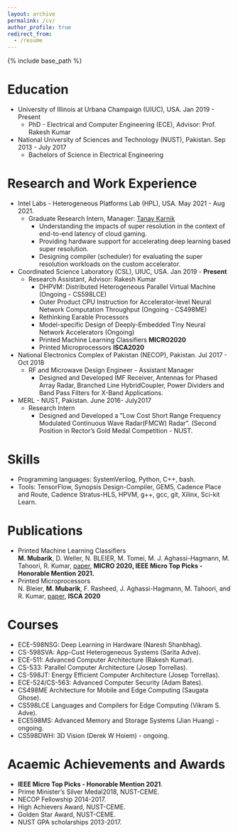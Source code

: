 ```yaml
---
layout: archive
permalink: /cv/
author_profile: true
redirect_from:
  - /resume
---
```


{% include base_path %}

Education
======
* University of Illinois at Urbana Champaign (UIUC), USA. Jan 2019 - Present 
  * PhD - Electrical and Computer Engineering (ECE), Advisor: Prof.  Rakesh Kumar
* National University of Sciences and Technology (NUST), Pakistan. Sep 2013 - July 2017 
  * Bachelors of Science in Electrical Engineering

Research and Work Experience
======
* Intel Labs - Heterogeneous Platforms Lab (HPL), USA. May 2021 - Aug 2021. 
  * Graduate Research Intern, Manager: [Tanay Karnik](https://www.intel.com/content/www/us/en/research/researchers/tanay-karnik.html)
    * Understanding the impacts of super resolution in the context of end-to-end latency of cloud gaming.
    * Providing hardware support for accelerating deep learning based super resolution.
    * Designing compiler (scheduler) for evaluating the super resolution workloads on the custom accelerator. 
* Coordinated Science Laboratory (CSL), UIUC, USA. Jan 2019 - **Present**
  * Research Assistant, Advisor: Rakesh Kumar
    * DHPVM: Distributed Heterogeneous Parallel Virtual Machine (Ongoing - CS598LCE)
    * Outer Product CPU Instruction for Accelerator-level Neural Network Computation Throughput (Ongoing - CS498ME)
    * Rethinking Earable Processors 
    * Model-specific Design of Deeply-Embedded Tiny Neural Network Accelerators (Ongoing)
    * Printed Machine Learning Classifiers **MICRO2020**
    * Printed Microprocessors **ISCA2020**
* National Electronics Complex of Pakistan (NECOP), Pakistan. Jul 2017 - Oct 2018
  * RF and Microwave Design Engineer - Assistant Manager
    * Designed and Developed IMF Receiver, Antennas for Phased Array Radar, Branched Line HybridCoupler, Power Dividers and Band Pass Filters for X-Band Applications.
* MERL - NUST, Pakistan. June 2016- July2017
  * Research Intern 
    * Designed and Developed a ”Low Cost Short Range Frequency Modulated Continuous Wave Radar(FMCW) Radar”.  (Second Position in Rector’s Gold Medal Competition - NUST.

  
Skills
======
* Programming languages: SystemVerilog, Python, C++, bash.
* Tools: TensorFlow, Synopsis Design-Compiler, GEM5, Cadence Place and Route, Cadence Stratus-HLS, HPVM, g++, gcc, git, Xilinx, Sci-kit Learn. 

Publications
======
* Printed Machine Learning Classifiers <br /> 
**M. Mubarik**, D. Weller, N. BLEIER, M. Tomei, M. J. Aghassi-Hagmann, M. Tahoori, R. Kumar, [paper](https://ieeexplore.ieee.org/abstract/document/9251954), **MICRO 2020, IEEE Micro Top Picks - Honorable Mention 2021.**
* Printed Microprocessors <br />
N. Bleier, **M. Mubarik**, F. Rasheed, J. Aghassi-Hagmann, M. Tahoori, and R. Kumar, [paper](https://ieeexplore.ieee.org/abstract/document/9138931), **ISCA 2020** 

Courses
======
* ECE-598NSG: Deep Learning in Hardware (Naresh Shanbhag).
* CS-598SVA: App-Cust Heterogeneous Systems (Sarita Adve).
* ECE-511:  Advanced Computer Architecture (Rakesh Kumar).
* CS-533:  Parallel Computer Architecture (Josep Torrellas).
* CS-598JT: Energy Efficient Computer Architecture (Josep Torrellas).
* ECE-524/CS-563:  Advanced Computer Security (Adam Bates).
* CS498ME Architecture for Mobile and Edge Computing (Saugata Ghose).
* CS598LCE Languages and Compilers for Edge Computing (Vikram S. Adve).
* ECE598MS: Advanced Memory and Storage Systems (Jian Huang) - ongoing.
* CS598DWH: 3D Vision (Derek W Hoiem) - ongoing.

Acaemic Achievements and Awards
======
* **IEEE Micro Top Picks - Honorable Mention 2021**.
* Prime Minister’s Silver Medal2018, NUST-CEME.
* NECOP Fellowship 2014-2017.
* High Achievers Award, NUST-CEME.
* Golden Star Award, NUST-CEME.
* NUST GPA scholarships 2013-2017.
